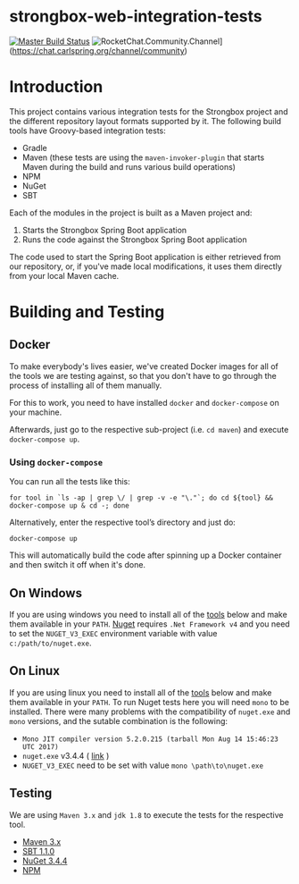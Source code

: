 strongbox-web-integration-tests
===
[![Master Build Status](https://dev.carlspring.org/jenkins/buildStatus/icon?job=strongbox/strongbox-web-integration-tests/master)](https://dev.carlspring.org/jenkins/job/strongbox/job/strongbox-web-integration-tests/job/master/)
![RocketChat.Community.Channel](https://chat.carlspring.org/images/join-chat.svg)](https://chat.carlspring.org/channel/community)

# Introduction

This project contains various integration tests for the Strongbox project and the different repository layout formats supported by it. The following build tools have Groovy-based integration tests:
* Gradle
* Maven (these tests are using the `maven-invoker-plugin` that starts Maven during the build and runs various build operations)
* NPM
* NuGet
* SBT

Each of the modules in the project is built as a Maven project and:
1. Starts the Strongbox Spring Boot application
2. Runs the code against the Strongbox Spring Boot application

The code used to start the Spring Boot application is either retrieved from our repository, or, if you've made local modifications, it uses them directly from your local Maven cache.

# Building and Testing

## Docker

To make everybody's lives easier, we've created Docker images for all of the tools we are testing against, so that 
you don't have to go through the process of installing all of them manually.

For this to work, you need to have installed `docker` and `docker-compose` on your machine.

Afterwards, just go to the respective sub-project (i.e. `cd maven`) and execute `docker-compose up`.

### Using `docker-compose`

You can run all the tests like this:

```
for tool in `ls -ap | grep \/ | grep -v -e "\."`; do cd ${tool} && docker-compose up & cd -; done
```

Alternatively, enter the respective tool’s directory and just do:
```
docker-compose up
```

This will automatically build the code after spinning up a Docker container and then switch it off when it's done.

## On Windows

If you are using windows you need to install all of the [tools](#testing) below and make them available in your `PATH`.
[Nuget](https://dist.nuget.org/win-x86-commandline/v3.4.4/nuget.exe) requires `.Net Framework v4` and you need to 
set the `NUGET_V3_EXEC` environment variable with value `c:/path/to/nuget.exe`.

## On Linux

If you are using linux you need to install all of the [tools](#testing) below and make them available in your `PATH`.
To run Nuget tests here you will need `mono` to be installed. 
There were many problems with the compatibility of `nuget.exe` and `mono` versions, and the sutable combination is the following:

- `Mono JIT compiler version 5.2.0.215 (tarball Mon Aug 14 15:46:23 UTC 2017)`
- `nuget.exe` v3.4.4 ( [link](https://dist.nuget.org/win-x86-commandline/v3.4.4/nuget.exe) )
- `NUGET_V3_EXEC` need to be set with value `mono \path\to\nuget.exe`

<a href="#testing"></a>

## Testing

We are using `Maven 3.x` and `jdk 1.8` to execute the tests for the respective tool.

* [Maven 3.x](./maven)
* [SBT 1.1.0](./sbt)
* [NuGet 3.4.4](./nuget)
* [NPM](./npm)
